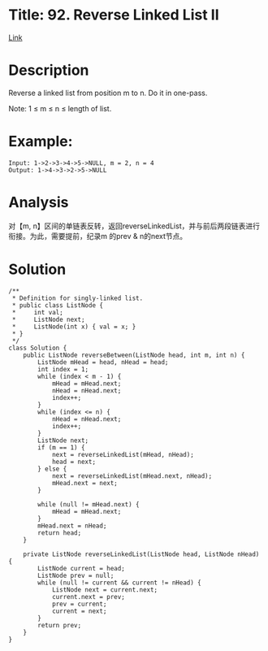 
# Title: 92. Reverse Linked List II
[Link](https://leetcode.com/problems/reverse-linked-list-ii/)

# Description
Reverse a linked list from position m to n. Do it in one-pass.

Note: 1 ≤ m ≤ n ≤ length of list.

# Example:

    Input: 1->2->3->4->5->NULL, m = 2, n = 4
    Output: 1->4->3->2->5->NULL
    
# Analysis
对【m, n】区间的单链表反转，返回reverseLinkedList，并与前后两段链表进行衔接。为此，需要提前，纪录m 的prev & n的next节点。
# Solution

    /**
     * Definition for singly-linked list.
     * public class ListNode {
     *     int val;
     *     ListNode next;
     *     ListNode(int x) { val = x; }
     * }
     */
    class Solution {
        public ListNode reverseBetween(ListNode head, int m, int n) {
            ListNode mHead = head, nHead = head;
            int index = 1;
            while (index < m - 1) {
                mHead = mHead.next;
                nHead = nHead.next;
                index++;
            }
            while (index <= n) {
                nHead = nHead.next;
                index++;
            }
            ListNode next;
            if (m == 1) {
                next = reverseLinkedList(mHead, nHead);
                head = next;
            } else {
                next = reverseLinkedList(mHead.next, nHead);
                mHead.next = next;
            }

            while (null != mHead.next) {
                mHead = mHead.next;
            }
            mHead.next = nHead;
            return head;
        }

        private ListNode reverseLinkedList(ListNode head, ListNode nHead) {
            ListNode current = head;
            ListNode prev = null;
            while (null != current && current != nHead) {
                ListNode next = current.next;
                current.next = prev;
                prev = current;
                current = next;
            }
            return prev;
        }
    }
